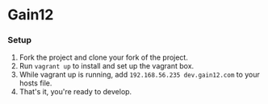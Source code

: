 # Gain12

### Setup

1. Fork the project and clone your fork of the project.
1. Run `vagrant up` to install and set up the vagrant box.
1. While vagrant up is running, add `192.168.56.235 dev.gain12.com` to your hosts file.
1. That's it, you're ready to develop.
